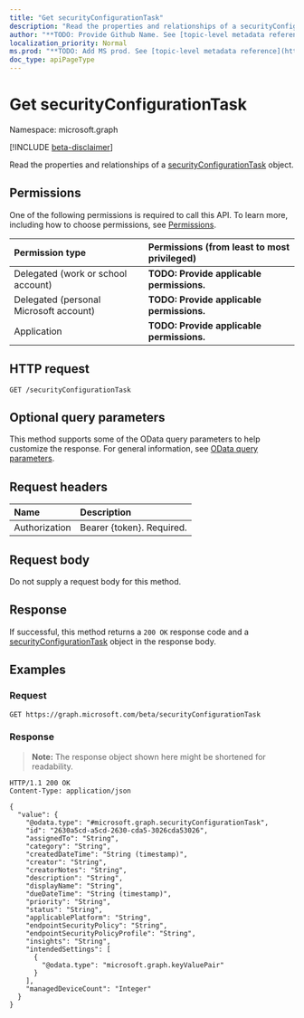 ```yaml
---
title: "Get securityConfigurationTask"
description: "Read the properties and relationships of a securityConfigurationTask object."
author: "**TODO: Provide Github Name. See [topic-level metadata reference](https://msgo.azurewebsites.net/add/document/guidelines/metadata.html#topic-level-metadata)**"
localization_priority: Normal
ms.prod: "**TODO: Add MS prod. See [topic-level metadata reference](https://msgo.azurewebsites.net/add/document/guidelines/metadata.html#topic-level-metadata)**"
doc_type: apiPageType
---
```


# Get securityConfigurationTask
Namespace: microsoft.graph

[!INCLUDE [beta-disclaimer](../../includes/beta-disclaimer.md)]

Read the properties and relationships of a [securityConfigurationTask](../resources/securityconfigurationtask.md) object.

## Permissions
One of the following permissions is required to call this API. To learn more, including how to choose permissions, see [Permissions](/graph/permissions-reference).

|Permission type|Permissions (from least to most privileged)|
|:---|:---|
|Delegated (work or school account)|**TODO: Provide applicable permissions.**|
|Delegated (personal Microsoft account)|**TODO: Provide applicable permissions.**|
|Application|**TODO: Provide applicable permissions.**|

## HTTP request

<!-- {
  "blockType": "ignored"
}
-->
``` http
GET /securityConfigurationTask
```

## Optional query parameters
This method supports some of the OData query parameters to help customize the response. For general information, see [OData query parameters](/graph/query-parameters).

## Request headers
|Name|Description|
|:---|:---|
|Authorization|Bearer {token}. Required.|

## Request body
Do not supply a request body for this method.

## Response

If successful, this method returns a `200 OK` response code and a [securityConfigurationTask](../resources/securityconfigurationtask.md) object in the response body.

## Examples

### Request
<!-- {
  "blockType": "request",
  "name": "get_securityconfigurationtask"
}
-->
``` http
GET https://graph.microsoft.com/beta/securityConfigurationTask
```


### Response
>**Note:** The response object shown here might be shortened for readability.
<!-- {
  "blockType": "response",
  "truncated": true,
  "@odata.type": "microsoft.graph.securityConfigurationTask"
}
-->
``` http
HTTP/1.1 200 OK
Content-Type: application/json

{
  "value": {
    "@odata.type": "#microsoft.graph.securityConfigurationTask",
    "id": "2630a5cd-a5cd-2630-cda5-3026cda53026",
    "assignedTo": "String",
    "category": "String",
    "createdDateTime": "String (timestamp)",
    "creator": "String",
    "creatorNotes": "String",
    "description": "String",
    "displayName": "String",
    "dueDateTime": "String (timestamp)",
    "priority": "String",
    "status": "String",
    "applicablePlatform": "String",
    "endpointSecurityPolicy": "String",
    "endpointSecurityPolicyProfile": "String",
    "insights": "String",
    "intendedSettings": [
      {
        "@odata.type": "microsoft.graph.keyValuePair"
      }
    ],
    "managedDeviceCount": "Integer"
  }
}
```

